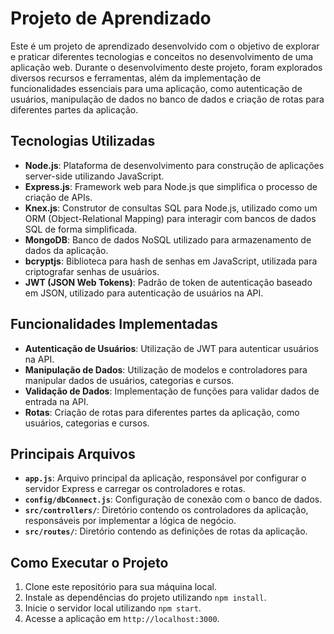 # Projeto de Aprendizado

Este é um projeto de aprendizado desenvolvido com o objetivo de explorar e praticar diferentes tecnologias e conceitos no desenvolvimento de uma aplicação web. Durante o desenvolvimento deste projeto, foram explorados diversos recursos e ferramentas, além da implementação de funcionalidades essenciais para uma aplicação, como autenticação de usuários, manipulação de dados no banco de dados e criação de rotas para diferentes partes da aplicação.

## Tecnologias Utilizadas

- **Node.js**: Plataforma de desenvolvimento para construção de aplicações server-side utilizando JavaScript.
- **Express.js**: Framework web para Node.js que simplifica o processo de criação de APIs.
- **Knex.js**: Construtor de consultas SQL para Node.js, utilizado como um ORM (Object-Relational Mapping) para interagir com bancos de dados SQL de forma simplificada.
- **MongoDB**: Banco de dados NoSQL utilizado para armazenamento de dados da aplicação.
- **bcryptjs**: Biblioteca para hash de senhas em JavaScript, utilizada para criptografar senhas de usuários.
- **JWT (JSON Web Tokens)**: Padrão de token de autenticação baseado em JSON, utilizado para autenticação de usuários na API.

## Funcionalidades Implementadas

- **Autenticação de Usuários**: Utilização de JWT para autenticar usuários na API.
- **Manipulação de Dados**: Utilização de modelos e controladores para manipular dados de usuários, categorias e cursos.
- **Validação de Dados**: Implementação de funções para validar dados de entrada na API.
- **Rotas**: Criação de rotas para diferentes partes da aplicação, como usuários, categorias e cursos.

## Principais Arquivos

- **`app.js`**: Arquivo principal da aplicação, responsável por configurar o servidor Express e carregar os controladores e rotas.
- **`config/dbConnect.js`**: Configuração de conexão com o banco de dados.
- **`src/controllers/`**: Diretório contendo os controladores da aplicação, responsáveis por implementar a lógica de negócio.
- **`src/routes/`**: Diretório contendo as definições de rotas da aplicação.

## Como Executar o Projeto

1. Clone este repositório para sua máquina local.
2. Instale as dependências do projeto utilizando `npm install`.
3. Inicie o servidor local utilizando `npm start`.
4. Acesse a aplicação em `http://localhost:3000`.
